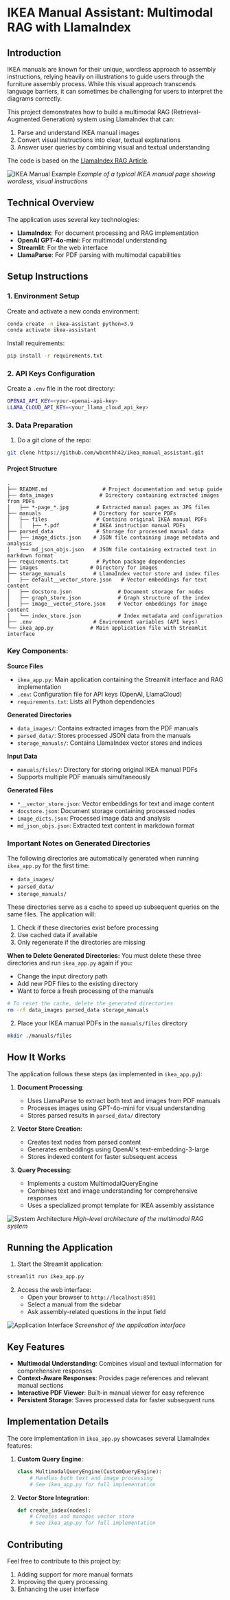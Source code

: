 # IKEA Manual Assistant: Multimodal RAG with LlamaIndex

## Introduction

IKEA manuals are known for their unique, wordless approach to assembly instructions, relying heavily on illustrations to guide users through the furniture assembly process. While this visual approach transcends language barriers, it can sometimes be challenging for users to interpret the diagrams correctly.

This project demonstrates how to build a multimodal RAG (Retrieval-Augmented Generation) system using LlamaIndex that can:
1. Parse and understand IKEA manual images
2. Convert visual instructions into clear, textual explanations
3. Answer user queries by combining visual and textual understanding

The code is based on the [LlamaIndex RAG Article](https://levelup.gitconnected.com/exploring-multimodal-rag-with-llamaindex-and-gpt-4-or-the-new-anthropic-sonnet-model-96705c877dbb).

![IKEA Manual Example](images/ikea_manual_example.png)
*Example of a typical IKEA manual page showing wordless, visual instructions*

## Technical Overview

The application uses several key technologies:
- **LlamaIndex**: For document processing and RAG implementation
- **OpenAI GPT-4o-mini**: For multimodal understanding
- **Streamlit**: For the web interface
- **LlamaParse**: For PDF parsing with multimodal capabilities

## Setup Instructions

### 1. Environment Setup

Create and activate a new conda environment:
```bash
conda create -n ikea-assistant python=3.9
conda activate ikea-assistant
```

Install requirements:
```bash
pip install -r requirements.txt
```


### 2. API Keys Configuration

Create a `.env` file in the root directory:
```bash
OPENAI_API_KEY=<your-openai-api-key>
LLAMA_CLOUD_API_KEY=<your_llama_cloud_api_key>
```


### 3. Data Preparation

1. Do a git clone of the repo:
```bash
git clone https://github.com/wbcmthh42/ikea_manual_assistant.git
```

#### Project Structure

```
.
├── README.md                  # Project documentation and setup guide
├── data_images               # Directory containing extracted images from PDFs
│   ├── *-page_*.jpg         # Extracted manual pages as JPG files
├── manuals                 # Directory for source PDFs
│   ├── files                # Contains original IKEA manual PDFs
│   │   ├── *.pdf           # IKEA instruction manual PDFs
├── parsed_data              # Storage for processed manual data
│   ├── image_dicts.json    # JSON file containing image metadata and analysis
│   └── md_json_objs.json   # JSON file containing extracted text in markdown format
├── requirements.txt         # Python package dependencies
├── images                 # Directory for images
├── storage_manuals         # LlamaIndex vector store and index files
│   ├── default__vector_store.json   # Vector embeddings for text content
│   ├── docstore.json               # Document storage for nodes
│   ├── graph_store.json            # Graph structure of the index
│   ├── image__vector_store.json    # Vector embeddings for image content
│   └── index_store.json            # Index metadata and configuration
├── .env                    # Environment variables (API keys)
└── ikea_app.py            # Main application file with Streamlit interface
```

### Key Components:

**Source Files**
   - `ikea_app.py`: Main application containing the Streamlit interface and RAG implementation
   - `.env`: Configuration file for API keys (OpenAI, LlamaCloud)
   - `requirements.txt`: Lists all Python dependencies

**Generated Directories**
   - `data_images/`: Contains extracted images from the PDF manuals
   - `parsed_data/`: Stores processed JSON data from the manuals
   - `storage_manuals/`: Contains LlamaIndex vector stores and indices

**Input Data**
   - `manuals/files/`: Directory for storing original IKEA manual PDFs
   - Supports multiple PDF manuals simultaneously

**Generated Files**
   - `*__vector_store.json`: Vector embeddings for text and image content
   - `docstore.json`: Document storage containing processed nodes
   - `image_dicts.json`: Processed image data and analysis
   - `md_json_objs.json`: Extracted text content in markdown format

### Important Notes on Generated Directories

The following directories are automatically generated when running `ikea_app.py` for the first time:
- `data_images/`
- `parsed_data/`
- `storage_manuals/`

These directories serve as a cache to speed up subsequent queries on the same files. The application will:
1. Check if these directories exist before processing
2. Use cached data if available
3. Only regenerate if the directories are missing

**When to Delete Generated Directories:**
You must delete these three directories and run `ikea_app.py` again if you:
- Change the input directory path
- Add new PDF files to the existing directory
- Want to force a fresh processing of the manuals

```bash
# To reset the cache, delete the generated directories
rm -rf data_images parsed_data storage_manuals
```

2. Place your IKEA manual PDFs in the `manuals/files` directory
```bash
mkdir ./manuals/files
```

## How It Works

The application follows these steps (as implemented in `ikea_app.py`):

1. **Document Processing**:
   - Uses LlamaParse to extract both text and images from PDF manuals
   - Processes images using GPT-4o-mini for visual understanding
   - Stores parsed results in `parsed_data/` directory

2. **Vector Store Creation**:
   - Creates text nodes from parsed content
   - Generates embeddings using OpenAI's text-embedding-3-large
   - Stores indexed content for faster subsequent access

3. **Query Processing**:
   - Implements a custom MultimodalQueryEngine
   - Combines text and image understanding for comprehensive responses
   - Uses a specialized prompt template for IKEA assembly assistance

![System Architecture](images/system_architecture.png)
*High-level architecture of the multimodal RAG system*

## Running the Application

1. Start the Streamlit application:
```bash
streamlit run ikea_app.py
```


2. Access the web interface:
   - Open your browser to `http://localhost:8501`
   - Select a manual from the sidebar
   - Ask assembly-related questions in the input field

![Application Interface](images/app_interface.png)
*Screenshot of the application interface*

## Key Features

- **Multimodal Understanding**: Combines visual and textual information for comprehensive responses
- **Context-Aware Responses**: Provides page references and relevant manual sections
- **Interactive PDF Viewer**: Built-in manual viewer for easy reference
- **Persistent Storage**: Saves processed data for faster subsequent runs

## Implementation Details

The core implementation in `ikea_app.py` showcases several LlamaIndex features:

1. **Custom Query Engine**:
   ```python
   class MultimodalQueryEngine(CustomQueryEngine):
       # Handles both text and image processing
       # See ikea_app.py for full implementation
   ```

2. **Vector Store Integration**:
   ```python
   def create_index(nodes):
       # Creates and manages vector store
       # See ikea_app.py for full implementation
   ```

## Contributing

Feel free to contribute to this project by:
1. Adding support for more manual formats
2. Improving the query processing
3. Enhancing the user interface
